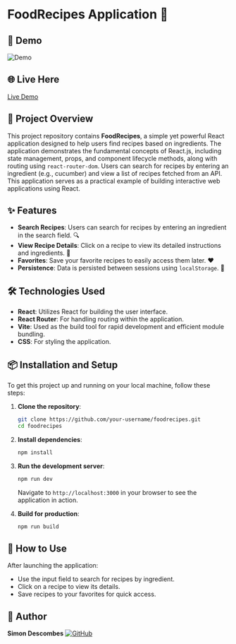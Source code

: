 # FoodRecipes Application 🍴

## 📸 Demo
![Demo](./demo.gif)

## 🌐 Live Here
[Live Demo](https://simondesc.github.io/Recipe-App/)

## 📜 Project Overview
This project repository contains **FoodRecipes**, a simple yet powerful React application designed to help users find recipes based on ingredients. The application demonstrates the fundamental concepts of React.js, including state management, props, and component lifecycle methods, along with routing using `react-router-dom`. Users can search for recipes by entering an ingredient (e.g., cucumber) and view a list of recipes fetched from an API. This application serves as a practical example of building interactive web applications using React.

## ✨ Features
- **Search Recipes**: Users can search for recipes by entering an ingredient in the search field. 🔍
- **View Recipe Details**: Click on a recipe to view its detailed instructions and ingredients. 📜
- **Favorites**: Save your favorite recipes to easily access them later. ❤️
- **Persistence**: Data is persisted between sessions using `localStorage`. 💾

## 🛠️ Technologies Used
- **React**: Utilizes React for building the user interface.
- **React Router**: For handling routing within the application.
- **Vite**: Used as the build tool for rapid development and efficient module bundling.
- **CSS**: For styling the application.

## 📦 Installation and Setup
To get this project up and running on your local machine, follow these steps:

1. **Clone the repository**:
   ```bash
   git clone https://github.com/your-username/foodrecipes.git
   cd foodrecipes
   ```

2. **Install dependencies**:
   ```bash
   npm install
   ```

3. **Run the development server**:
   ```bash
   npm run dev
   ```
   Navigate to `http://localhost:3000` in your browser to see the application in action.

4. **Build for production**:
   ```bash
   npm run build
   ```

## 📖 How to Use
After launching the application:
- Use the input field to search for recipes by ingredient.
- Click on a recipe to view its details.
- Save recipes to your favorites for quick access.

## 🙇 Author
**Simon Descombes** [![GitHub](https://img.shields.io/badge/GitHub-000000?style=flat-square&logo=github&logoColor=white)](https://github.com/SimonDesc)

